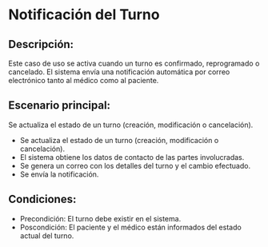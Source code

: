 # Notificación del Turno
## Descripción:
Este caso de uso se activa cuando un turno es confirmado, reprogramado o cancelado. El sistema envía una notificación automática por correo electrónico tanto al médico como al paciente.
## Escenario principal:
Se actualiza el estado de un turno (creación, modificación o cancelación).
 - Se actualiza el estado de un turno (creación, modificación o cancelación).
 - El sistema obtiene los datos de contacto de las partes involucradas.
 - Se genera un correo con los detalles del turno y el cambio efectuado.
 - Se envía la notificación.

## Condiciones:
 - Precondición: El turno debe existir en el sistema.
 - Poscondición: El paciente y el médico están informados del estado actual del turno.
